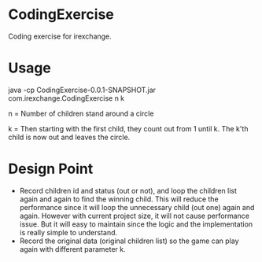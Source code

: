 # CodingExercise
Coding exercise for irexchange.

# Usage
java -cp CodingExercise-0.0.1-SNAPSHOT.jar com.irexchange.CodingExercise n k

n = Number of children stand around a circle

k = Then starting with the first child, they count out from 1 until k. The k'th child is now out and leaves the circle.

# Design Point
* Record children id and status (out or not), and loop the children list again and again to find the winning child. This will reduce the performance since it will loop the unnecessary child (out one) again and again. However with current project size, it will not cause performance issue. But it will easy to maintain since the logic and the implementation is really simple to understand.
* Record the original data (original children list) so the game can play again with different parameter k.